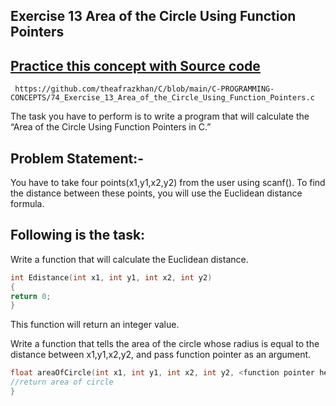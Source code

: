 ## Exercise 13 Area of the Circle Using Function Pointers

## [Practice this concept with Source code ](https://github.com/theafrazkhan/C/blob/main/C-PROGRAMMING-CONCEPTS/74_Exercise_13_Area_of_the_Circle_Using_Function_Pointers.c)

```
 https://github.com/theafrazkhan/C/blob/main/C-PROGRAMMING-CONCEPTS/74_Exercise_13_Area_of_the_Circle_Using_Function_Pointers.c
```


The task you have to perform is to write a program that will calculate the “Area of the Circle Using Function Pointers in C.”

## Problem Statement:-
You have to take four points(x1,y1,x2,y2) from the user using scanf(). To find the distance between these points, you will use the Euclidean distance formula. 

## Following is the task:

Write a function that will calculate the Euclidean distance.
``` c
int Edistance(int x1, int y1, int x2, int y2)
{
return 0;
}
```

This function will return an integer value.

Write a function that tells the area of the circle whose radius is equal to the distance between x1,y1,x2,y2, and pass function pointer as an argument.
``` c
float areaOfCircle(int x1, int y1, int x2, int y2, <function pointer here> ){
//return area of circle
}
```
